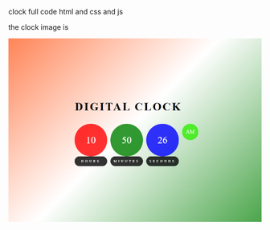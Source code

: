 clock full code html and css and js

the clock image is 

![image_alt](https://github.com/AlvinRajan/clock/blob/f1825e9a1fa6522f033e04f19853c2316071696c/codess.png)
